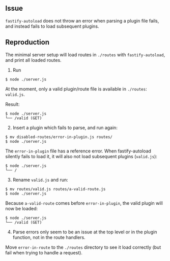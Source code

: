## Issue

`fastify-autoload` does not throw an error when parsing a plugin file fails,
and instead fails to load subsequent plugins.

## Reproduction

The minimal server setup will load routes in `./routes` with `fastify-autoload`,
and print all loaded routes.

1. Run

```shell
$ node ./server.js
```

At the moment, only a valid plugin/route file is available in `./routes`: `valid.js`.

Result:

```
$ node ./server.js
└── /valid (GET)
```

2. Insert a plugin which fails to parse, and run again:

```shell
$ mv disabled-routes/error-in-plugin.js routes/
$ node ./server.js
```

The `error-in-plugin` file has a reference error. When fastify-autoload silently
fails to load it, it will also not load subsequent plugins (`valid.js`):

```
$ node ./server.js
└── /
```

3. Rename `valid.js` and run:

```shell
$ mv routes/valid.js routes/a-valid-route.js
$ node ./server.js
```

Because `a-valid-route` comes before `error-in-plugin`, the valid plugin will
now be loaded:

```
$ node ./server.js
└── /valid (GET)
```

4. Parse errors only seem to be an issue at the top level or in the plugin function,
   not in the route handlers.

Move `error-in-route` to the `./routes` directory to see it load correctly
(but fail when trying to handle a request).
